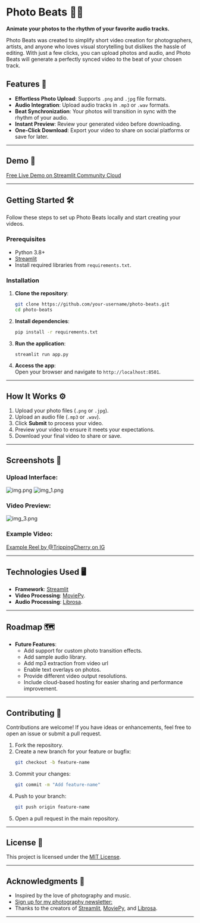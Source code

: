 # Photo Beats 🎵✨  
**Animate your photos to the rhythm of your favorite audio tracks.**  

Photo Beats was created to simplify short video creation for photographers, artists, and anyone who loves visual storytelling but dislikes the hassle of editing. With just a few clicks, you can upload photos and audio, and Photo Beats will generate a perfectly synced video to the beat of your chosen track.  

## Features 🌟  
- **Effortless Photo Upload**: Supports `.png` and `.jpg` file formats.  
- **Audio Integration**: Upload audio tracks in `.mp3` or `.wav` formats.  
- **Beat Synchronization**: Your photos will transition in sync with the rhythm of your audio.  
- **Instant Preview**: Review your generated video before downloading.  
- **One-Click Download**: Export your video to share on social platforms or save for later.  

---

## Demo 🚀  
[Free Live Demo on Streamlit Community Cloud](https://photobeat.streamlit.app)

---

## Getting Started 🛠️  
Follow these steps to set up Photo Beats locally and start creating your videos.  

### Prerequisites  
- Python 3.8+  
- [Streamlit](https://streamlit.io/)  
- Install required libraries from `requirements.txt`.  

### Installation  
1. **Clone the repository**:  
   ```bash  
   git clone https://github.com/your-username/photo-beats.git  
   cd photo-beats  
   ```  

2. **Install dependencies**:  
   ```bash  
   pip install -r requirements.txt  
   ```  

3. **Run the application**:  
   ```bash  
   streamlit run app.py  
   ```  

4. **Access the app**:  
   Open your browser and navigate to `http://localhost:8501`.  

---

## How It Works ⚙️  
1. Upload your photo files (`.png` or `.jpg`).  
2. Upload an audio file (`.mp3` or `.wav`).  
3. Click **Submit** to process your video.  
4. Preview your video to ensure it meets your expectations.  
5. Download your final video to share or save.  

---

## Screenshots 📸  
### Upload Interface:  
![img.png](img.png)
![img_1.png](img_1.png)


### Video Preview:  
![img_3.png](img_3.png)

### Example Video:
[Example Reel by @TrippingCherry on IG](https://www.instagram.com/p/DCdMUGoBY7-/)

---

## Technologies Used 🖥️  
- **Framework**: [Streamlit](https://streamlit.io/)  
- **Video Processing**: [MoviePy](https://zulko.github.io/moviepy/).  
- **Audio Processing**: [Librosa](https://librosa.org/).

---

## Roadmap 🗺️  
- **Future Features**:  
  - Add support for custom photo transition effects. 
  - Add sample audio library.
  - Add mp3 extraction from video url
  - Enable text overlays on photos.  
  - Provide different video output resolutions.  
  - Include cloud-based hosting for easier sharing and performance improvement. 

---

## Contributing 🤝  
Contributions are welcome! If you have ideas or enhancements, feel free to open an issue or submit a pull request.  

1. Fork the repository.  
2. Create a new branch for your feature or bugfix:  
   ```bash  
   git checkout -b feature-name  
   ```  
3. Commit your changes:  
   ```bash  
   git commit -m "Add feature-name"  
   ```  
4. Push to your branch:  
   ```bash  
   git push origin feature-name  
   ```  
5. Open a pull request in the main repository.  

---

## License 📜  
This project is licensed under the [MIT License](LICENSE).  

---

## Acknowledgments 🙏  
- Inspired by the love of photography and music.  
- [Sign up for my photography newsletter:](https://tripping-cherry.ghost.io)
- Thanks to the creators of [Streamlit](https://streamlit.io/), [MoviePy](https://zulko.github.io/moviepy/), and [Librosa](https://librosa.org/).  

---

